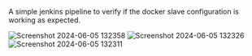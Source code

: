 A simple jenkins pipeline to verify if the docker slave configuration is working as expected.


![Screenshot 2024-06-05 132358](https://github.com/siva1801/jenkins/assets/157710821/8eea7962-02eb-4087-83a8-78b89091a3f4)
![Screenshot 2024-06-05 132326](https://github.com/siva1801/jenkins/assets/157710821/dc5457fb-3a18-40fa-b200-9d5c2a39e399)
![Screenshot 2024-06-05 132311](https://github.com/siva1801/jenkins/assets/157710821/7faae1c1-a206-4aba-bbbf-28c23411e99c)
